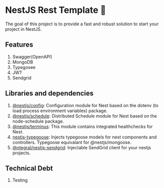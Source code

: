 # NestJS Rest Template :rocket:

The goal of this project is to provide a fast and robust solution to start your project in NestJS.

## Features

1. Swagger(OpenAPI)
2. MongoDB
3. Typegosee
4. JWT
5. Sendgrid

## Libraries and dependencies

1. [@nestjs/config](https://yarnpkg.com/package/@nestjs/config): Configuration module for Nest based on the dotenv (to load process environment variables) package.
2. [@nestjs/schedule](https://yarnpkg.com/package/nestjs-schedule): Distributed Schedule module for Nest based on the node-schedule package.
3. [@nestjs/terminus](https://yarnpkg.com/package/@nestjs/terminus): This module contains integrated healthchecks for Nest.
4. [nestjs-typegoose](https://yarnpkg.com/package/nestjs-typegoose): Injects typegoose models for nest components and controllers. Typegoose equivalant for @nestjs/mongoose.
5. [@ntegral/nestjs-sendgrid](https://yarnpkg.com/package/@ntegral/nestjs-sendgrid): Injectable SendGrid client for your nestjs projects.

## Technical Debt

1. Testing
